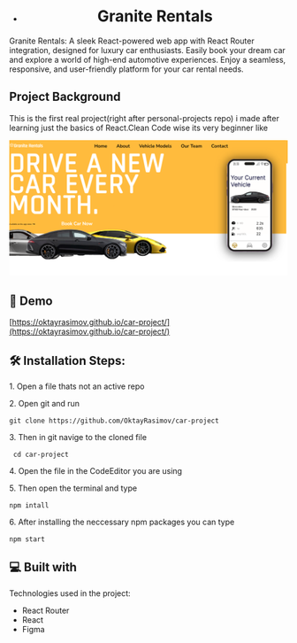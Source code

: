 *   <h1 align="center" id="title">Granite Rentals</h1>

<p id="description">Granite Rentals: A sleek React-powered web app with React Router integration, designed for luxury car enthusiasts. Easily book your dream car and explore a world of high-end automotive experiences. Enjoy a seamless, responsive, and user-friendly platform for your car rental needs.</p>

<h2 align="elft" id="title">Project Background</h1>
<p id="description">This is the first real project(right after personal-projects repo) i made after learning just the basics of React.Clean Code wise its very beginner like </p>

![mainpic](https://github.com/oktayrasimov/car-project/blob/master/src/images/github-test.png?raw=true)

<h2>🚀 Demo</h2>

[https://oktayrasimov.github.io/car-project/](https://oktayrasimov.github.io/car-project/)


<h2>🛠️ Installation Steps:</h2>

<p>1. Open a file thats not an active repo</p>

<p>2. Open git and run</p>

```
git clone https://github.com/OktayRasimov/car-project
```

<p>3. Then in git navige to the cloned file</p>

```
 cd car-project
```

<p>4. Open the file in the CodeEditor you are using</p>

<p>5. Then open the terminal and type</p>

```
npm intall
```

<p>6. After installing the neccessary npm packages you can type</p>

```
npm start
```

  
  
<h2>💻 Built with</h2>

Technologies used in the project:

*   React Router
*   React
*   Figma
